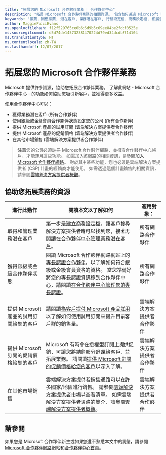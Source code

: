 ```yaml
---
title: "拓展您的 Microsoft 合作夥伴業務 | 合作夥伴中心"
description: "拓展 Microsoft 合作夥伴業務的相關資源。 包含如何透過 Microsoft 獲得業務潛在客戶 (推薦)。"
keywords: "推薦, 回應推薦, 潛在客戶, 業務潛在客戶, 行銷設定檔, 商務設定檔, 拓展您的業務, 業務機會, 專長認證, 銀級會員, 金級會員, 試用供應項目, 市場擴張, 國内雲"
author: MaggiePucciEvans
ms.openlocfilehash: f12f529765ce0b6c6d9b5c69ee84be2fddf0525e
ms.sourcegitcommit: d5d74de145732384470224d79ed34dcdb8714104
ms.translationtype: HT
ms.contentlocale: zh-TW
ms.lasthandoff: 12/07/2017
---
```

# <a name="grow-your-microsoft-partner-business"></a>拓展您的 Microsoft 合作夥伴業務 

Microsoft 提供許多資源，協助您拓展合作夥伴業務。 了解此網站 - Microsoft 合作夥伴中心 - 的功能如何協助您吸引新客戶，並獲得更多收益。 

使用合作夥伴中心可以：

-   獲得業務潛在客戶 (所有合作夥伴)
-   使用銀級或金級會員合作夥伴狀態設定您的公司 (所有合作夥伴)
-   提供 Microsoft 產品的試用訂閱 (雲端解決方案提供者合作夥伴)
-   提供 Microsoft 產品的促銷價格 (雲端解決方案提供者合作夥伴)
-   在其他市場銷售 (雲端解決方案提供者合作夥伴)

>**注意**您的公司必須註冊 Microsoft 合作夥伴網路，並擁有合作夥伴中心帳戶，才能運用這些功能。 如需加入該網路的相關資訊，請參閱[加入 Microsoft 合作夥伴網路](mpn-overview.md)。 對於其中某些功能，您也必須是雲端解決方案提供者 (CSP) 計畫的經銷商才能使用。 如需透過這個計畫銷售的相關資訊，請參閱[雲端解決方案提供者概觀](csp-overview.md)。

## <a name="resources-to-help-your-business-grow"></a>協助您拓展業務的資源

|  **進行此動作**  |  **閱讀本文以了解如何**  |  **適用對象：**  |
|--------------|-----------|--------------
| 取得和管理業務潛在客戶 | 第一步是[建立商務設定檔](create-a-marketing-profile.md)，讓客戶搜尋解決方案提供者時可以找到您，接著再閱讀[在合作夥伴中心管理業務潛在客戶](responding-to-referrals.md)。 | 所有網路合作夥伴 |
| 獲得銀級或金級合作夥伴狀態 | 閱讀 Microsoft 合作夥伴網路網站上的[專長認證合作夥伴](https://partner.microsoft.com/membership/competencies)，以了解如何符合銀級或金級會員資格的資格。 當您準備好將您的專長認證資訊移到合作夥伴中心，請閱讀[在合作夥伴中心管理您的專長認證](competencies.md)。 | 所有網路合作夥伴 |
| 提供 Microsoft 產品的試用訂閱給您的客戶 | 請閱讀[為客戶提供 Microsoft 產品試用](offer-your-customers-trials-of-microsoft-products.md)以了解如何使用試用訂閱來提升目前客戶群的銷售量。| 雲端解決方案提供者合作夥伴 |
| 提供 Microsoft 訂閱的促銷價格給您的客戶 | Microsoft 有時會在授權型訂閱上提供促銷，可讓您將結餘部分退還給客戶，並拓展業務。 請閱讀[提供 Microsoft 訂閱的促銷價格給您的客戶](promotions.md)以深入了解。 | 雲端解決方案提供者合作夥伴 |
| 在其他市場銷售 | 雲端解決方案提供者銷售通路可以在許多國家/地區進行銷售。 請參閱[雲端解決方案提供者市場](agreements.md)以查看清單。 如需雲端解決方案提供者通路的簡介，請參閱[雲端解決方案提供者概觀](csp-overview.md)。  | 雲端解決方案提供者合作夥伴 |

## <a name="see-also"></a>請參閱

如果您是 Microsoft 合作夥伴新生或如果您還不熟悉本文中的詞彙，請參閱 [Microsoft 合作夥伴網路](https://partner.microsoft.com)網站和[合作夥伴中心首頁](https://partnercenter.microsoft.com/partner/home)。


